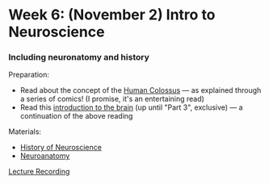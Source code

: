 # Week 6: (November 2) Intro to Neuroscience
### Including neuronatomy and history

Preparation:
- Read about the concept of the [Human Colossus](https://waitbutwhy.com/2017/04/neuralink.html#part1) — as explained through a series of comics! (I promise, it's an entertaining read)
- Read this [introduction to the brain](https://waitbutwhy.com/2017/04/neuralink.html#part2) (up until "Part 3", exclusive) — a continuation of the above reading

Materials:
- [History of Neuroscience](https://prezi.com/view/RdfcOLXBP5OGB31zeFbt)
- [Neuroanatomy](https://prezi.com/view/x5Wa2d2EKLPrAFFkhRNt)

[Lecture Recording](https://drive.google.com/file/d/1JzxFBP0KWJEjayqFxC-_MHZNVUwLdkB1/view?usp=sharing)
